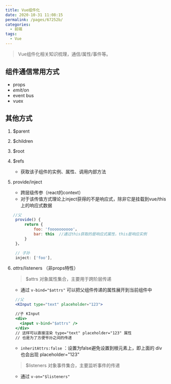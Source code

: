 ```yaml
---
title: Vue组件化
date: 2020-10-31 11:08:15
permalink: /pages/67252b/
categories: 
  - 前端
tags: 
  - Vue
---
```


> Vue组件化相关知识梳理，通信/属性/事件等。

## 组件通信常用方式

- props
- $emit/$on
- event bus
- vuex
  
## 其他方式

1. $parent
2. $children
3. $root
4. $refs
   - 获取该子组件的实例、属性、调用内部方法
5. provide/inject
   - 跨层级传参（react的context）
   - 对于该传值方式理论上inject获得的不是响应式，除非它是挂载到vue/this上的响应式数据

   ```jsx
   //父
    provide() {
        return {
            foo: 'foooooooooo'，
            bar: this  //通过this获取的是响应式属性，this是响应实例
        }
    }，

    // 子孙
    inject: ['foo'],
   ```

6. $attrs/$listeners （非props特性）
   > $attrs 对象属性集合，主要用于跨阶层传递
   - 通过 `v-bind="$attrs"` 可以把父组件传递的属性展开到当前组件中
  
   ```jsx
    //父
    <KInput type="text" placeholder="123">

    //子 KInput
    <div>
      <input v-bind="$attrs" />
    </div>
    // 这样可以直接渲染 type="text" placeholder="123" 属性
    // 也是为了方便爷孙之间的传递
   ```

   - `inheritAttrs:false` ：设置为false避免设置到根元素上，即上面的 div 也会出现 placeholder="123"

   > $listeners 对象事件集合，主要监听事件的传递
   - 通过 `v-on="$listeners"`

